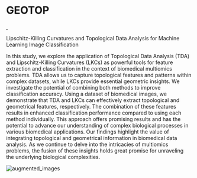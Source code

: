 # GEOTOP 
<p align="left">
  <a href="https://creativecommons.org/licenses/by-nc-nd/4.0/">
    <img src="https://img.shields.io/badge/License-CC-green" alt="">
  </a>
  <a href="https://arxiv.org/abs/2311.16157">
    <img src="https://img.shields.io/badge/Doi-10.48550/arXiv.2311.16157-blue" alt="">
  </a>
</p>

Lipschitz-Killing Curvatures and Topological Data Analysis for Machine Learning Image Classification

In this study, we explore the application of Topological Data Analysis (TDA) and Lipschitz-Killing Curvatures (LKCs) as powerful tools for feature extraction and classification in the context of biomedical multiomics problems. TDA allows us to capture topological features and patterns within complex datasets, while LKCs provide essential geometric insights. We investigate the potential of combining both methods to improve classification accuracy. Using a dataset of biomedical images, we demonstrate that TDA and LKCs can effectively extract topological and geometrical features, respectively. The combination of these features results in enhanced classification performance compared to using each method individually. This approach offers promising results and has the potential to advance our understanding of complex biological processes in various biomedical applications. Our findings highlight the value of integrating topological and geometrical information in biomedical data analysis. As we continue to delve into the intricacies of multiomics problems, the fusion of these insights holds great promise for unraveling the underlying biological complexities.

![augmented_images](https://github.com/MorillaLab/MLITLKC/blob/main/Images/augmented_images.png)


